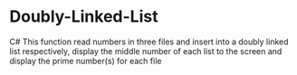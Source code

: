 # Doubly-Linked-List
C#
This function read numbers in three files and insert into a doubly linked list respectively, display the middle number of each list to the screen and display the prime number(s) for each file 